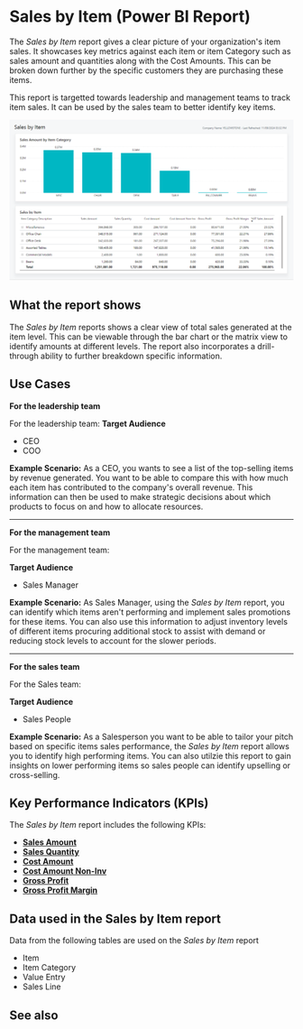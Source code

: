 # Sales by Item (Power BI Report)

The _Sales by Item_ report gives a clear picture of your organization's item sales. It showcases key metrics against each item or item Category such as sales amount and quantities along with the Cost Amounts. This can be broken down further by the specific customers they are purchasing these items. 

This report is targetted towards leadership and management teams to track item sales. It can be used by the sales team to better identify key items.

![Sales by Item screenshot](/business-central/media/sales/sales-by-item.png "Sales by Item - Screenshot")

## What the report shows

The *Sales by Item* reports shows a clear view of total sales generated at the item level. This can be viewable through the bar chart or the matrix view to identify amounts at different levels. The report also incorporates a drill-through ability to further breakdown specific information.


## Use Cases

**For the leadership team**

For the leadership team:
**Target Audience**

- CEO
- COO

**Example Scenario:** As a CEO, you wants to see a list of the top-selling items by revenue generated. You want to be able to compare this with how much each item has contributed to the company's overall revenue. This information can then be used to make strategic decisions about which products to focus on and how to allocate resources.

---

**For the management team**

For the management team:

**Target Audience**

- Sales Manager

**Example Scenario:** As Sales Manager, using the *Sales by Item* report, you can identify which items aren't performing and implement sales promotions for these items. You can also use this information to adjust inventory levels of different items procuring additional stock to assist with demand or reducing stock levels to account for the slower periods.

---

**For the sales team**

For the Sales team:

**Target Audience**

- Sales People

**Example Scenario:** As a Salesperson you want to be able to tailor your pitch based on specific items sales performance, the *Sales by Item* report allows you to identify high performing items. You can also utilzie this report to gain insights on lower performing items so sales people can identify upselling or cross-selling.

## Key Performance Indicators (KPIs)

The _Sales by Item_ report includes the following KPIs:

- [**Sales Amount**](sales-kpi.md#sales-amount)
- [**Sales Quantity**](sales-kpi.md#sales-quantity)
- [**Cost Amount**](sales-kpi.md#cost-amount)
- [**Cost Amount Non-Inv**](sales-kpi.md#cost-amount-non-inv)
- [**Gross Profit**](sales-kpi.md#gross-profit)
- [**Gross Profit Margin**](sales-kpi.md#gross-profit-margin)

## Data used in the Sales by Item report

Data from the following tables are used on the *Sales by Item* report
- Item
- Item Category
- Value Entry
- Sales Line

## See also
